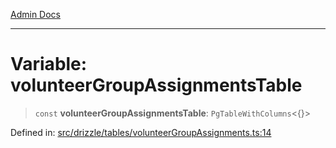 [Admin Docs](/)

***

# Variable: volunteerGroupAssignmentsTable

> `const` **volunteerGroupAssignmentsTable**: `PgTableWithColumns`\<\{\}\>

Defined in: [src/drizzle/tables/volunteerGroupAssignments.ts:14](https://github.com/Suyash878/talawa-api/blob/dd80c416ddd46afdb07c628dc824194bc09930cc/src/drizzle/tables/volunteerGroupAssignments.ts#L14)
